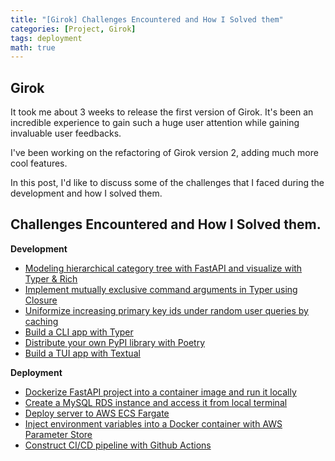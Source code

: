 ```yaml
---
title: "[Girok] Challenges Encountered and How I Solved them"
categories: [Project, Girok]
tags: deployment
math: true
---
```


## Girok

It took me about 3 weeks to release the first version of Girok. It's been an incredible experience to gain such a huge user attention while gaining invaluable user feedbacks.

I've been working on the refactoring of Girok version 2, adding much more cool features.

In this post, I'd like to discuss some of the challenges that I faced during the development and how I solved them.

## Challenges Encountered and How I Solved them.

**Development**
- [Modeling hierarchical category tree with FastAPI and visualize with Typer & Rich](https://noisrucer.github.io/posts/modeling-category-tree/)
- [Implement mutually exclusive command arguments in Typer using Closure](https://noisrucer.github.io/posts/closure-mutex/)
- [Uniformize increasing primary key ids under random user queries by caching](https://noisrucer.github.io/posts/primnary-caching/)
- [Build a CLI app with Typer](https://noisrucer.github.io/posts/typer-intro/)
- [Distribute your own PyPI library with Poetry](https://noisrucer.github.io/posts/distribute-pypi/)
- [Build a TUI app with Textual](https://noisrucer.github.io/posts/textual/)

**Deployment**
- [Dockerize FastAPI project into a container image and run it locally](https://noisrucer.github.io/posts/dockerize/)
- [Create a MySQL RDS instance and access it from local terminal](https://noisrucer.github.io/posts/upload-ecr/)
- [Deploy server to AWS ECS Fargate](https://noisrucer.github.io/posts/deploy-ecs/)
- [Inject environment variables into a Docker container with AWS Parameter Store](https://noisrucer.github.io/posts/inject-env/)
- [Construct CI/CD pipeline with Github Actions](https://noisrucer.github.io/posts/cicd/)
